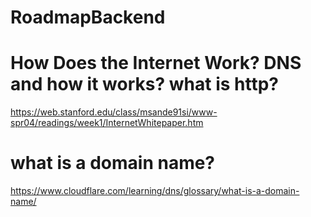# RoadmapBackend

# How Does the Internet Work? DNS and how it works? what is http?
  https://web.stanford.edu/class/msande91si/www-spr04/readings/week1/InternetWhitepaper.htm
# what is a domain name?
  https://www.cloudflare.com/learning/dns/glossary/what-is-a-domain-name/
